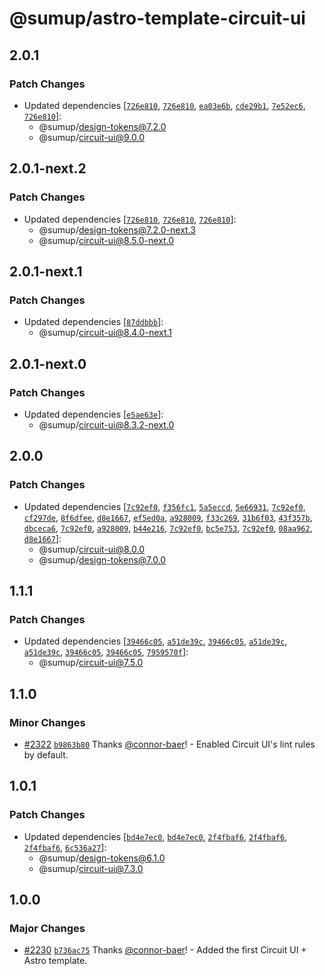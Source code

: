 # @sumup/astro-template-circuit-ui

## 2.0.1

### Patch Changes

- Updated dependencies [[`726e810`](https://github.com/sumup-oss/circuit-ui/commit/726e810f53ab153b4d07d9344da864bf9b8fe7b2), [`726e810`](https://github.com/sumup-oss/circuit-ui/commit/726e810f53ab153b4d07d9344da864bf9b8fe7b2), [`ea03e6b`](https://github.com/sumup-oss/circuit-ui/commit/ea03e6b4f30c69797a0956e7086dcd39ee07097b), [`cde29b1`](https://github.com/sumup-oss/circuit-ui/commit/cde29b1aa232628e39788f2dfcd13bef0479ab2b), [`7e52ec6`](https://github.com/sumup-oss/circuit-ui/commit/7e52ec67b376811e2a88a9481084f4586ba666dc), [`726e810`](https://github.com/sumup-oss/circuit-ui/commit/726e810f53ab153b4d07d9344da864bf9b8fe7b2)]:
  - @sumup/design-tokens@7.2.0
  - @sumup/circuit-ui@9.0.0

## 2.0.1-next.2

### Patch Changes

- Updated dependencies [[`726e810`](https://github.com/sumup-oss/circuit-ui/commit/726e810f53ab153b4d07d9344da864bf9b8fe7b2), [`726e810`](https://github.com/sumup-oss/circuit-ui/commit/726e810f53ab153b4d07d9344da864bf9b8fe7b2), [`726e810`](https://github.com/sumup-oss/circuit-ui/commit/726e810f53ab153b4d07d9344da864bf9b8fe7b2)]:
  - @sumup/design-tokens@7.2.0-next.3
  - @sumup/circuit-ui@8.5.0-next.0

## 2.0.1-next.1

### Patch Changes

- Updated dependencies [[`87ddbbb`](https://github.com/sumup-oss/circuit-ui/commit/87ddbbb23d5fe1e1dd285e8b1a287ab1fc12e188)]:
  - @sumup/circuit-ui@8.4.0-next.1

## 2.0.1-next.0

### Patch Changes

- Updated dependencies [[`e5ae63e`](https://github.com/sumup-oss/circuit-ui/commit/e5ae63ef4b9f74dc421b7b2e8523543679178eb5)]:
  - @sumup/circuit-ui@8.3.2-next.0

## 2.0.0

### Patch Changes

- Updated dependencies [[`7c92ef0`](https://github.com/sumup-oss/circuit-ui/commit/7c92ef0d1b3063628c25e473d3d6fb9aa92ee49d), [`f356fc1`](https://github.com/sumup-oss/circuit-ui/commit/f356fc135bc3a1a4c7d6afd205a4fd6e695c13b4), [`5a5eccd`](https://github.com/sumup-oss/circuit-ui/commit/5a5eccd5152b36241023ffee693475adb4010419), [`5e66931`](https://github.com/sumup-oss/circuit-ui/commit/5e66931a043aba6cddf8d647661eee2a478be710), [`7c92ef0`](https://github.com/sumup-oss/circuit-ui/commit/7c92ef0d1b3063628c25e473d3d6fb9aa92ee49d), [`cf297de`](https://github.com/sumup-oss/circuit-ui/commit/cf297de226b8b89cf40a34f0cbf7864d547b14ef), [`8f6dfee`](https://github.com/sumup-oss/circuit-ui/commit/8f6dfeed5558422971986b2fb7e109b87c2e218f), [`d8e1667`](https://github.com/sumup-oss/circuit-ui/commit/d8e1667138ed51fe54cfe260e0919a0c96abf917), [`ef5ed0a`](https://github.com/sumup-oss/circuit-ui/commit/ef5ed0a4045b90e576acb3efd305a550bac2857f), [`a928009`](https://github.com/sumup-oss/circuit-ui/commit/a9280095894074c94089874e80a5e7f7648ffe32), [`f33c269`](https://github.com/sumup-oss/circuit-ui/commit/f33c2699178e546aa8c023c80e774d4fb569e0dd), [`31b6f03`](https://github.com/sumup-oss/circuit-ui/commit/31b6f03489cb5706685cdc9f0499e36f91affa84), [`43f357b`](https://github.com/sumup-oss/circuit-ui/commit/43f357b02f2dd8c358e0263d401a9e1bb3ddb80d), [`dbceca6`](https://github.com/sumup-oss/circuit-ui/commit/dbceca6c7b834629dde96b08a56d15a2092ca98d), [`7c92ef0`](https://github.com/sumup-oss/circuit-ui/commit/7c92ef0d1b3063628c25e473d3d6fb9aa92ee49d), [`a928009`](https://github.com/sumup-oss/circuit-ui/commit/a9280095894074c94089874e80a5e7f7648ffe32), [`b44e216`](https://github.com/sumup-oss/circuit-ui/commit/b44e216fcfc3b7b3f42ba360d720141aee108cd1), [`7c92ef0`](https://github.com/sumup-oss/circuit-ui/commit/7c92ef0d1b3063628c25e473d3d6fb9aa92ee49d), [`bc5e753`](https://github.com/sumup-oss/circuit-ui/commit/bc5e7531b42771ee04de3aa3f74aee537c9963e6), [`7c92ef0`](https://github.com/sumup-oss/circuit-ui/commit/7c92ef0d1b3063628c25e473d3d6fb9aa92ee49d), [`08aa962`](https://github.com/sumup-oss/circuit-ui/commit/08aa962165307de6ba2ef1ca6e7a833aecf89b9e), [`d8e1667`](https://github.com/sumup-oss/circuit-ui/commit/d8e1667138ed51fe54cfe260e0919a0c96abf917)]:
  - @sumup/circuit-ui@8.0.0
  - @sumup/design-tokens@7.0.0

## 1.1.1

### Patch Changes

- Updated dependencies [[`39466c05`](https://github.com/sumup-oss/circuit-ui/commit/39466c054968e28b14a7a7b1389964f9b2573547), [`a51de39c`](https://github.com/sumup-oss/circuit-ui/commit/a51de39cc1c5081474468149aac21a6a0b990749), [`39466c05`](https://github.com/sumup-oss/circuit-ui/commit/39466c054968e28b14a7a7b1389964f9b2573547), [`a51de39c`](https://github.com/sumup-oss/circuit-ui/commit/a51de39cc1c5081474468149aac21a6a0b990749), [`a51de39c`](https://github.com/sumup-oss/circuit-ui/commit/a51de39cc1c5081474468149aac21a6a0b990749), [`39466c05`](https://github.com/sumup-oss/circuit-ui/commit/39466c054968e28b14a7a7b1389964f9b2573547), [`39466c05`](https://github.com/sumup-oss/circuit-ui/commit/39466c054968e28b14a7a7b1389964f9b2573547), [`7959570f`](https://github.com/sumup-oss/circuit-ui/commit/7959570f8f8889eb8d964cc5e851ef637edfbc18)]:
  - @sumup/circuit-ui@7.5.0

## 1.1.0

### Minor Changes

- [#2322](https://github.com/sumup-oss/circuit-ui/pull/2322) [`b9863b80`](https://github.com/sumup-oss/circuit-ui/commit/b9863b80c41aeea140d76d9826a322520549df8b) Thanks [@connor-baer](https://github.com/connor-baer)! - Enabled Circuit UI's lint rules by default.

## 1.0.1

### Patch Changes

- Updated dependencies [[`bd4e7ec0`](https://github.com/sumup-oss/circuit-ui/commit/bd4e7ec091a05e526b01f94dcce9d37265c659e7), [`bd4e7ec0`](https://github.com/sumup-oss/circuit-ui/commit/bd4e7ec091a05e526b01f94dcce9d37265c659e7), [`2f4fbaf6`](https://github.com/sumup-oss/circuit-ui/commit/2f4fbaf69b32cf36905dbf62bd6c28cb4e2d261d), [`2f4fbaf6`](https://github.com/sumup-oss/circuit-ui/commit/2f4fbaf69b32cf36905dbf62bd6c28cb4e2d261d), [`2f4fbaf6`](https://github.com/sumup-oss/circuit-ui/commit/2f4fbaf69b32cf36905dbf62bd6c28cb4e2d261d), [`6c536a27`](https://github.com/sumup-oss/circuit-ui/commit/6c536a27b661bd17b2b0c045de13dd2056db9b4d)]:
  - @sumup/design-tokens@6.1.0
  - @sumup/circuit-ui@7.3.0

## 1.0.0

### Major Changes

- [#2230](https://github.com/sumup-oss/circuit-ui/pull/2230) [`b736ac75`](https://github.com/sumup-oss/circuit-ui/commit/b736ac75fbc9eea54c4ff6758a94b5883c91373e) Thanks [@connor-baer](https://github.com/connor-baer)! - Added the first Circuit UI + Astro template.
